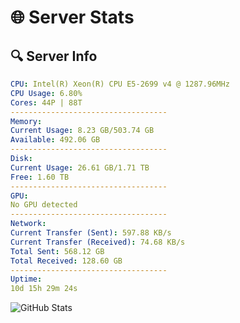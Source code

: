 # 🌐 Server Stats
## 🔍 Server Info
```yaml
CPU: Intel(R) Xeon(R) CPU E5-2699 v4 @ 1287.96MHz
CPU Usage: 6.80%
Cores: 44P | 88T
-----------------------------------
Memory:
Current Usage: 8.23 GB/503.74 GB
Available: 492.06 GB
-----------------------------------
Disk:
Current Usage: 26.61 GB/1.71 TB
Free: 1.60 TB
-----------------------------------
GPU:
No GPU detected
-----------------------------------
Network:
Current Transfer (Sent): 597.88 KB/s
Current Transfer (Received): 74.68 KB/s
Total Sent: 568.12 GB
Total Received: 128.60 GB
-----------------------------------
Uptime:
10d 15h 29m 24s
```
![GitHub Stats](https://img.shields.io/badge/Updated-2025-04-30_08:38:12-blue)